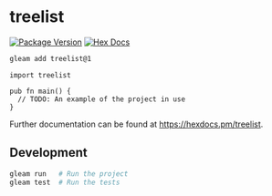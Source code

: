 # treelist

[![Package Version](https://img.shields.io/hexpm/v/treelist)](https://hex.pm/packages/treelist)
[![Hex Docs](https://img.shields.io/badge/hex-docs-ffaff3)](https://hexdocs.pm/treelist/)

```sh
gleam add treelist@1
```
```gleam
import treelist

pub fn main() {
  // TODO: An example of the project in use
}
```

Further documentation can be found at <https://hexdocs.pm/treelist>.

## Development

```sh
gleam run   # Run the project
gleam test  # Run the tests
```
